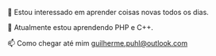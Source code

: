                                       
                                     
 
👀 Estou interessado em aprender coisas novas todos os dias.

🌱 Atualmente estou aprendendo PHP e C++.

📫 Como chegar até mim guilherme.puhl@outlook.com

<!---
uguilherme/uguilherme is a ✨ special ✨ repository because its `README.md` (this file) appears on your GitHub profile.
You can click the Preview link to take a look at your changes.
--->

